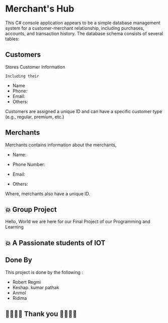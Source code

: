 ﻿# Merchant's Hub
 This C# console application appears to be a simple database management system for a customer-merchant relationship, including purchases, accounts, and transaction history. The database schema consists of several tables:


## Customers
Stores Customer Information
    
    Including their 

- Name 
-   Phone:
-   Email:
-   Others: 

Customers are assigned a unique ID and can have a specific customer type (e.g., regular, premium, etc.) 
## Merchants

Merchants contains information about the merchants,

- Name:

- Phone Number:

- Email:

- Others:

Where, merchants also have a unique ID.
## 💥 Group Project 
Hello, World we are here for our Final Project of our Programming and Learning


## 💥 A Passionate students of IOT

## Done By

This project is done by the following :

- Robert Regmi
- Keshap. kumar pathak
- Anmol
- Ridima

              
##     🧿🧿🧿🧿 Thank you 👋👋👋👋
